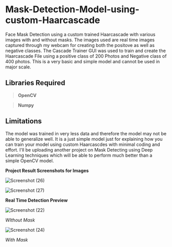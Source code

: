 # Mask-Detection-Model-using-custom-Haarcascade
Face Mask Detection using a custom trained Haarcascade with various images with and without masks. The images used are real time images captured through my webcam for creating both the positove as well as negative classes. The Cascade Trainer GUI was used to train and create the Haarcascade File using a positive class of 200 Photos and Negative class of 400 photos. This is a very basic and simple model and cannot be used in major scale.

## Libraries Required
> **OpenCV**

> **Numpy**

## Limitations 
The model was trained in very less data and therefore the model may not be able to generalize well. It is a just simple model just for explaining how you can train your model using custom Haarcascdes with minimal coding and effort. I'll be uploading another project on Mask Detecting using Deep Learning techniques which will be able to perform much better than a simple OpenCV model. 

**Project Result Screenshots for Images**

![Screenshot (26)](https://user-images.githubusercontent.com/49313619/87231252-369d0f80-c3d3-11ea-8176-acba474e359e.png)

![Screenshot (27)](https://user-images.githubusercontent.com/49313619/87231253-3735a600-c3d3-11ea-999c-43d1d16223aa.png)

**Real Time Detection Preview**

![Screenshot (22)](https://user-images.githubusercontent.com/49313619/87231250-343ab580-c3d3-11ea-8aeb-f4bb69098433.png)

*WIthout Mask*

![Screenshot (24)](https://user-images.githubusercontent.com/49313619/87231251-36047900-c3d3-11ea-858a-6dac06a82743.png)

*With Mask*
